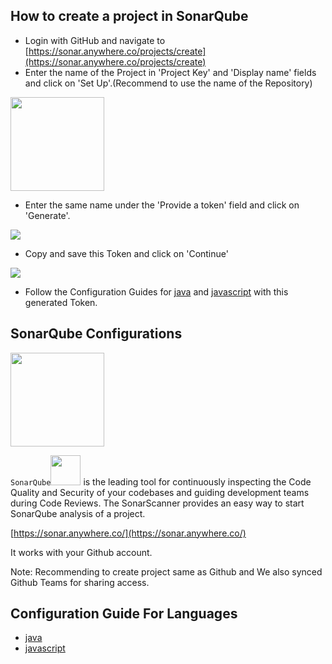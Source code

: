 ## How to create a project in SonarQube
- Login with GitHub and navigate to [https://sonar.anywhere.co/projects/create](https://sonar.anywhere.co/projects/create)
- Enter the name of the Project in 'Project Key' and 'Display name' fields and click on 'Set Up'.(Recommend to use the name of the Repository)
<img src="https://storage.googleapis.com/itsite/Sonar/1.png" width="150">

- Enter the same name under the 'Provide a token' field and click on 'Generate'.
<img src="https://storage.googleapis.com/itsite/Sonar/2.png">

- Copy and save this Token and click on 'Continue'
<img src="https://storage.googleapis.com/itsite/Sonar/3.png">

- Follow the Configuration Guides for [java](java/README.md) and [javascript](js/README.md) with this generated Token.


## SonarQube Configurations
<img src="https://www.sonarqube.org/assets/logo-31ad3115b1b4b120f3d1efd63e6b13ac9f1f89437f0cf6881cc4d8b5603a52b4.svg" width="150">

`SonarQube`<img src="https://www.sonarqube.org/assets/logo-31ad3115b1b4b120f3d1efd63e6b13ac9f1f89437f0cf6881cc4d8b5603a52b4.svg" width="48">  is the leading tool for continuously inspecting the Code Quality and Security of your codebases
and guiding development teams during Code Reviews.
The SonarScanner provides an easy way to start SonarQube analysis of a project.

[https://sonar.anywhere.co/](https://sonar.anywhere.co/)

It works with your Github account.

Note: Recommending to create project same as Github and We also synced Github Teams for sharing access.

## Configuration Guide For Languages

 - [java](java/README.md)
 - [javascript](js/README.md)

